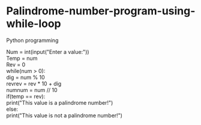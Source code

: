 # Palindrome-number-program-using-while-loop
Python programming

Num = int(input("Enter a value:"))  
Temp = num  
Rev = 0  
while(num > 0):  
    dig = num % 10  
    revrev = rev * 10 + dig  
    numnum = num // 10  
if(temp == rev):  
    print("This value is a palindrome number!")  
else:  
    print("This value is not a palindrome number!")  
